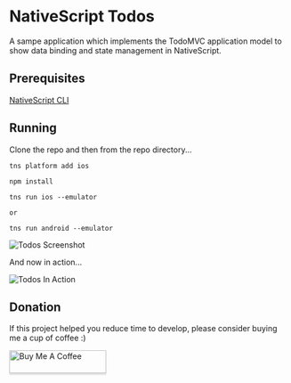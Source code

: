 # NativeScript Todos

A sampe application which implements the TodoMVC application model to show data binding and state management in NativeScript.

## Prerequisites

[NativeScript CLI](www.nativescript.org)

## Running

Clone the repo and then from the repo directory...

````
tns platform add ios
````

````
npm install
````

````
tns run ios --emulator

or 

tns run android --emulator
````

![Todos Screenshot](https://cdn.rawgit.com/burkeholland/nativescript-todo/master/images/todo-screenshot.png)

And now in action...

![Todos In Action](https://cdn.rawgit.com/burkeholland/nativescript-todo/master/images/nativescript-todo.gif)


## Donation

If this project helped you reduce time to develop, please consider buying me a cup of coffee :)

<a href="https://www.buymeacoffee.com/wernancheta" target="_blank"><img src="https://www.buymeacoffee.com/assets/img/custom_images/orange_img.png" alt="Buy Me A Coffee" style="height: 41px !important;width: 174px !important;box-shadow: 0px 3px 2px 0px rgba(190, 190, 190, 0.5) !important;-webkit-box-shadow: 0px 3px 2px 0px rgba(190, 190, 190, 0.5) !important;" ></a>
